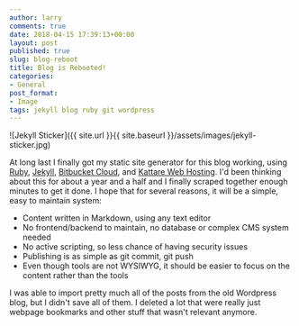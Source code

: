 ```yaml
---
author: larry
comments: true
date: 2018-04-15 17:39:13+00:00
layout: post
published: true
slug: blog-reboot
title: Blog is Rebooted!
categories:
- General
post_format:
- Image
tags: jekyll blog ruby git wordpress
---
```


![Jekyll Sticker]({{ site.url }}{{ site.baseurl }}/assets/images/jekyll-sticker.jpg)

At long last I finally got my static site generator for this blog
working, using [Ruby](https://www.ruby-lang.org/en/),
[Jekyll](https://jekyllrb.com/), [Bitbucket
Cloud](https://bitbucket.org/product), and [Kattare Web
Hosting](https://www.kattare.com/webhosting.kvws).  I'd been thinking
about this for about a year and a half and I finally scraped together
enough minutes to get it done. I hope that for several reasons, it
will be a simple, easy to maintain system:

- Content written in Markdown, using any text editor
- No frontend/backend to maintain, no database or complex CMS system needed
- No active scripting, so less chance of having security issues
- Publishing is as simple as git commit, git push
- Even though tools are not WYSIWYG, it should be easier to focus on the content rather than the tools

I was able to import pretty much all of the posts from the old
Wordpress blog, but I didn't save all of them. I deleted a lot that
were really just webpage bookmarks and other stuff that wasn't
relevant anymore.
